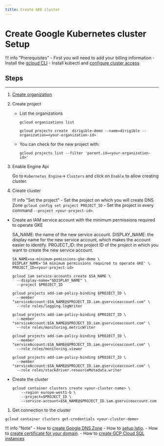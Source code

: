 ```yaml
---
title: Create GKE cluster
---
```


Create Google Kubernetes cluster Setup
===

!!! info "Prerequisites"
    - First you will need to add your billing information
    - Install the [gcloud CLI](https://cloud.google.com/sdk/docs/install)
    - Install kubectl and [configure cluster access](https://cloud.google.com/kubernetes-engine/docs/how-to/cluster-access-for-kubectl#default_cluster_kubectl)

## Steps
---

1. [Create organization](https://cloud.google.com/resource-manager/docs/creating-managing-organization)

1. Create project

    * List the organizations

      `gcloud organizations list`

      `gcloud projects create  dirigible-demo --name=dirigible --organization=<your-organization-id>` 

    * You can check for the new project with:
      
      `gcloud projects list --filter 'parent.id=<your-organization-id>'`

1. Enable Engine Api

    Go to `Kubernetes Engine`-> `Clusters` and click on `Enable` to allow creating cluster.

1. Create cluster
    
    !!! info "Set the project"
        - Set the project on which you will create DNS Zone `gcloud config set project PROJECT_ID`
        - Set the project in every command `--project <your-project-id>`.

  - Create an IAM service account with the minimum permissions required to operate GKE

    SA_NAME: the name of the new service account.
    DISPLAY_NAME: the display name for the new service account, which makes the account easier to identify.
    PROJECT_ID: the project ID of the project in which you want to create the new service account.
    ```
    SA_NAME=sa-minimum-pemissions-gke-demo \
    DISPLAY_NAME='SA minimum permissions required to operate GKE' \
    PROJECT_ID=<your-project-id>
    ```

    ```
    gcloud iam service-accounts create $SA_NAME \
      --display-name="$DISPLAY_NAME" \
      --project $PROJECT_ID

    gcloud projects add-iam-policy-binding $PROJECT_ID \
      --member "serviceAccount:$SA_NAME@$PROJECT_ID.iam.gserviceaccount.com" \
      --role roles/logging.logWriter

    gcloud projects add-iam-policy-binding $PROJECT_ID \
      --member "serviceAccount:$SA_NAME@$PROJECT_ID.iam.gserviceaccount.com" \
      --role roles/monitoring.metricWriter

    gcloud projects add-iam-policy-binding $PROJECT_ID \
      --member "serviceAccount:$SA_NAME@$PROJECT_ID.iam.gserviceaccount.com" \
      --role roles/monitoring.viewer

    gcloud projects add-iam-policy-binding $PROJECT_ID \
      --member "serviceAccount:$SA_NAME@$PROJECT_ID.iam.gserviceaccount.com" \
      --role roles/stackdriver.resourceMetadata.writer
    ```

  - Create the cluster

    ```
    gcloud container clusters create <your-cluster-name> \
        --region europe-west1-b \
        --project=$PROJECT_ID \
        --service-account=$SA_NAME@$PROJECT_ID.iam.gserviceaccount.com
    ```

1. Get connection to the cluster

`gcloud container clusters get-credentials <your-cluster-demo>`

!!! info "Note"
    - How to [create Google DNS Zone](addons/google-dns-zone.md) 
    - How to [setup Istio](addons/istio.md).
    - How to [create certificate for your domain](addons/letsencrypt.md).
    - How to [create GCP Cloud SQL instances](addons/postgresql.md)